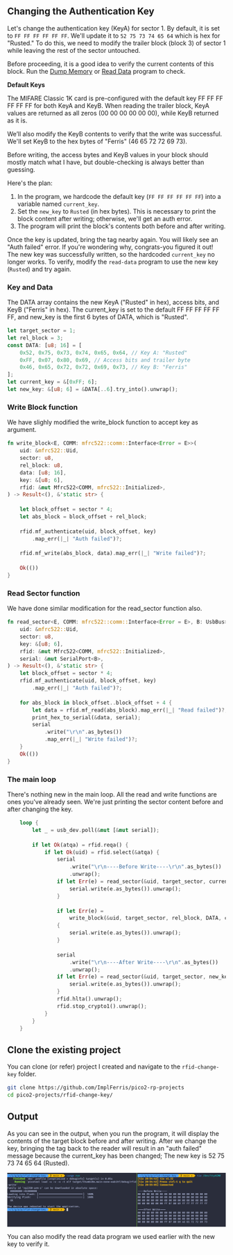 ## Changing the Authentication Key

Let's change the authentication key (KeyA) for sector 1. By default, it is set to `FF FF FF FF FF FF`. We'll update it to `52 75 73 74 65 64` which is hex for "Rusted." To do this, we need to modify the trailer block (block 3) of sector 1 while leaving the rest of the sector untouched.

Before proceeding, it is a good idea to verify the current contents of this block. Run the [Dump Memory](./dump-memory.md) or [Read Data](./read-data.md) program to check.

<div class="alert-box alert-box-info">
    <span class="icon"><i class="fa fa-info"></i></span>
    <div class="alert-content">
        <b class="alert-title">Default Keys</b>
        <p>The MIFARE Classic 1K card is pre-configured with the default key FF FF FF FF FF FF for both KeyA and KeyB.  When reading the trailer block, KeyA values are returned as all zeros (00 00 00 00 00 00), while KeyB returned as it is.</p>
    </div>
</div>

We’ll also modify the KeyB contents to verify that the write was successful. We'll set KeyB to the hex bytes of "Ferris" (46 65 72 72 69 73).

Before writing, the access bytes and KeyB values in your block should mostly match what I have, but double-checking is always better than guessing.

Here's the plan:  
1. In the program, we hardcode the default key (`FF FF FF FF FF FF`) into a variable named `current_key`.  
2. Set the `new_key` to `Rusted` (in hex bytes). This is necessary to print the block content after writing; otherwise, we'll get an auth error.
3. The program will print the block's contents both before and after writing.

Once the key is updated, bring the tag nearby again. You will likely see an "Auth failed" error. If you're wondering why, congrats-you figured it out! The new key was successfully written, so the hardcoded `current_key` no longer works. To verify, modify the `read-data` program to use the new key (`Rusted`) and try again.

### Key and Data
The DATA array contains the new KeyA ("Rusted" in hex), access bits, and KeyB ("Ferris" in hex). The current_key is set to the default FF FF FF FF FF FF, and new_key is the first 6 bytes of DATA, which is "Rusted".
 
```rust
let target_sector = 1;
let rel_block = 3;
const DATA: [u8; 16] = [
    0x52, 0x75, 0x73, 0x74, 0x65, 0x64, // Key A: "Rusted"
    0xFF, 0x07, 0x80, 0x69, // Access bits and trailer byte
    0x46, 0x65, 0x72, 0x72, 0x69, 0x73, // Key B: "Ferris"
];
let current_key = &[0xFF; 6];
let new_key: &[u8; 6] = &DATA[..6].try_into().unwrap();
```

### Write Block function
We have slighly modified the write_block function to accept key as argument. 

```rust
fn write_block<E, COMM: mfrc522::comm::Interface<Error = E>>(
    uid: &mfrc522::Uid,
    sector: u8,
    rel_block: u8,
    data: [u8; 16],
    key: &[u8; 6],
    rfid: &mut Mfrc522<COMM, mfrc522::Initialized>,
) -> Result<(), &'static str> {

    let block_offset = sector * 4;
    let abs_block = block_offset + rel_block;

    rfid.mf_authenticate(uid, block_offset, key)
        .map_err(|_| "Auth failed")?;

    rfid.mf_write(abs_block, data).map_err(|_| "Write failed")?;

    Ok(())
}
```

### Read Sector function
We have done similar modification for the read_sector function also.

```rust
fn read_sector<E, COMM: mfrc522::comm::Interface<Error = E>, B: UsbBus>(
    uid: &mfrc522::Uid,
    sector: u8,
    key: &[u8; 6],
    rfid: &mut Mfrc522<COMM, mfrc522::Initialized>,
    serial: &mut SerialPort<B>,
) -> Result<(), &'static str> {
    let block_offset = sector * 4;
    rfid.mf_authenticate(uid, block_offset, key)
        .map_err(|_| "Auth failed")?;

    for abs_block in block_offset..block_offset + 4 {
        let data = rfid.mf_read(abs_block).map_err(|_| "Read failed")?;
        print_hex_to_serial(&data, serial);
        serial
            .write("\r\n".as_bytes())
            .map_err(|_| "Write failed")?;
    }
    Ok(())
}
```

### The main loop
There's nothing new in the main loop. All the read and write functions are ones you've already seen. We're just printing the sector content before and after changing the key.
 
```rust
    loop {
        let _ = usb_dev.poll(&mut [&mut serial]);

        if let Ok(atqa) = rfid.reqa() {
            if let Ok(uid) = rfid.select(&atqa) {
                serial
                    .write("\r\n----Before Write----\r\n".as_bytes())
                    .unwrap();
                if let Err(e) = read_sector(&uid, target_sector, current_key, &mut rfid, &mut serial) {
                    serial.write(e.as_bytes()).unwrap();
                }

                if let Err(e) =
                    write_block(&uid, target_sector, rel_block, DATA, current_key, &mut rfid)
                {
                    serial.write(e.as_bytes()).unwrap();
                }

                serial
                    .write("\r\n----After Write----\r\n".as_bytes())
                    .unwrap();
                if let Err(e) = read_sector(&uid, target_sector, new_key, &mut rfid, &mut serial) {
                    serial.write(e.as_bytes()).unwrap();
                }
                rfid.hlta().unwrap();
                rfid.stop_crypto1().unwrap();
            }
        }
    }
```


## Clone the existing project
You can clone (or refer) project I created and navigate to the `rfid-change-key` folder.

```sh
git clone https://github.com/ImplFerris/pico2-rp-projects
cd pico2-projects/rfid-change-key/
```

## Output
As you can see in the output, when you run the program, it will display the contents of the target block before and after writing. After we change the key, bringing the tag back to the reader will result in an "auth failed" message because the current_key has been changed; The new key is 52 75 73 74 65 64 (Rusted).
 
<img style="display: block; margin: auto;" src="./images/change-auth-key.png"/>

You can also modify the read data program we used earlier with the new key to verify it.
